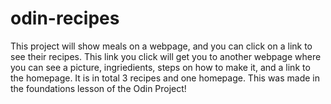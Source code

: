 # odin-recipes
This project will show meals on a webpage, and you can click on a link to see their recipes. 
This link you click will get you to another webpage where you can see a picture, ingriedients, steps on how to make it, and a link to the homepage.
It is in total 3 recipes and one homepage. 
 This was made in the foundations lesson of the Odin Project! 